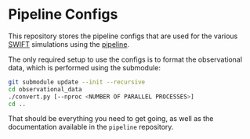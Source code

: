Pipeline Configs
================

This repository stores the pipeline configs that are used for
the various [SWIFT](http://swift.dur.ac.uk) simulations
using the [pipeline](http://github.com/swiftsim/pipeline).

The only required setup to use the configs is to format the
observational data, which is performed using the submodule:

```bash
git submodule update --init --recursive
cd observational_data
./convert.py [--nproc <NUMBER OF PARALLEL PROCESSES>]
cd ..
```

That should be everything you need to get going, as well as
the documentation available in the ``pipeline`` repository.

